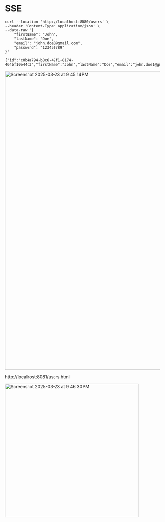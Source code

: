 # SSE

```
curl --location 'http://localhost:8080/users' \
--header 'Content-Type: application/json' \
--data-raw '{
    "firstName": "John",
    "lastName": "Doe",
    "email": "john.doe1@gmail.com",
    "password": "123456789"
}'
```

```
{"id":"c0b4a794-b8c6-42f1-8174-464bf10e44c3","firstName":"John","lastName":"Doe","email":"john.doe1@gmail.com"}
```

<img width="973" alt="Screenshot 2025-03-23 at 9 45 14 PM" src="https://github.com/user-attachments/assets/aebf9304-20d7-490c-8783-5b5799b4f771" />

http://localhost:8081/users.html

<img width="435" alt="Screenshot 2025-03-23 at 9 46 30 PM" src="https://github.com/user-attachments/assets/2debb936-7cee-4745-a231-98672a1912bb" />

